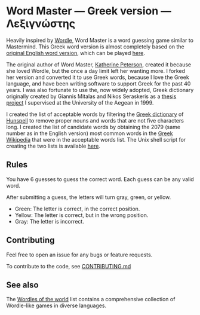 # Word Master — Greek version — Λεξιγνώστης

Heavily inspired by [Wordle](https://www.powerlanguage.co.uk/wordle/), Word Master is a word guessing game similar to Mastermind.
This Greek word version is almost completely based on the
[original English word version](https://github.com/octokatherine/word-master),
which can be played [here](https://octokatherine.github.io/word-master/).

The original author of Word Master,
[Katherine Peterson](https://github.com/octokatherine),
created it because she loved Wordle,
but the once a day limit left her wanting more.
I forked her version and converted it to use Greek words,
because I love the Greek language,
and have been writing software to support Greek for the past 40 years.
I was also fortunate to use the, now widely adopted, Greek dictionary originally
created by Giannis Mitalas and Nikos Seraskeris as a
[thesis project](https://www2.dmst.aueb.gr/dds/sw/greek/ispell/)
I supervised at the University of the Aegean in 1999.

I created the list of acceptable words by filtering the
[Greek dictionary](https://github.com/LibreOffice/dictionaries/tree/master/el_GR)
of [Hunspell](http://hunspell.github.io/) to remove proper nouns
and words that are not five characters long.
I created the list of candidate words by obtaining the
2079 (same number as in the English version) most common words
in the [Greek Wikipedia](https://el.wikipedia.org/)
that were in the acceptable words list.
The Unix shell script for creating the two lists is
available
[here](src/data/mklists.sh).

## Rules

You have 6 guesses to guess the correct word.
Each guess can be any valid word.

After submitting a guess, the letters will turn gray, green, or yellow.

- Green: The letter is correct, in the correct position.
- Yellow: The letter is correct, but in the wrong position.
- Gray: The letter is incorrect.

## Contributing

Feel free to open an issue for any bugs or feature requests.

To contribute to the code, see [CONTRIBUTING.md](CONTRIBUTING.md)

## See also

The [Wordles of the world](https://rwmpelstilzchen.gitlab.io/wordles/) list
contains a comprehensive collection of Wordle-like games in diverse languages.
